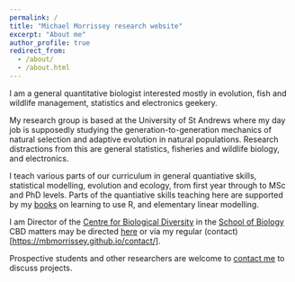 ```yaml
---
permalink: /
title: "Michael Morrissey research website"
excerpt: "About me"
author_profile: true
redirect_from: 
  - /about/
  - /about.html
---
```


I am a general quantitative biologist interested mostly in evolution, fish and wildlife management, statistics and electronics geekery.

My research group is based at the University of St Andrews where my day job is supposedly studying the generation-to-generation mechanics of natural selection and adaptive evolution in natural populations.  Research distractions from this are general statistics, fisheries and wildlife biology, and electronics.  

I teach various parts of our curriculum in general quantiative skills, statistical modelling, evolution and ecology, from first year through to MSc and PhD levels.  Parts of the quantiative skills teaching here are supported by my [books](/teaching) on learning to use R, and elementary linear modelling.

I am Director of the [Centre for Biological Diversity](https://biology.st-andrews.ac.uk/biodiversity/) in the [School of Biology](https://www.st-andrews.ac.uk/biology/) CBD matters may be directed [here](mailto:cbd.director@st-andrews.ac.uk) or via my regular (contact)[https://mbmorrissey.github.io/contact/].

Prospective students and other researchers are welcome to [contact me](https://mbmorrissey.github.io/contact/) to discuss projects.
